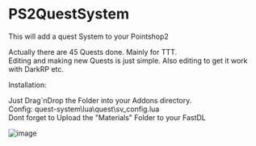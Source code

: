 # PS2QuestSystem
This will add a quest System to your Pointshop2

Actually there are 45 Quests done. Mainly for TTT.<br>
Editing and making new Quests is just simple. Also editing to get it work with DarkRP etc.<br>

Installation:<br>

Just Drag´nDrop the Folder into your Addons directory.<br>
Config: quest-system\lua\quest\sv_config.lua<br>
Dont forget to Upload the "Materials" Folder to your FastDL

![image](https://i.imgur.com/oXdaf4n.png)
